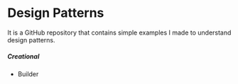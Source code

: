 # Design Patterns
It is a GitHub repository that contains simple examples I made to understand design patterns.

##### Creational
- Builder
